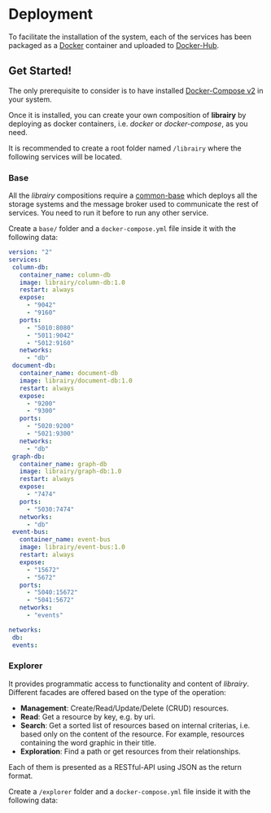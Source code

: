 # Deployment

To  facilitate  the  installation  of  the  system,  each of the services has  been  packaged  as  a  [Docker](https://www.docker.com/)  container  and  uploaded  to  [Docker-Hub](https://hub.docker.com/u/librairy/dashboard/). 

## Get Started!

The only prerequisite to consider is to have installed [Docker-Compose v2](https://docs.docker.com/compose/) in your system.

Once it is installed, you can create your own composition of **librairy** by deploying as docker containers, i.e. *docker* or *docker-compose*, as you need.

It is recommended to create a root folder named `/librairy` where the following services will be located.

### Base

All the *librairy* compositions require a [common-base](https://github.com/librairy/base) which deploys all the storage systems and the message broker used to communicate the rest of services. You need to run it before to run any other service.

Create a `base/` folder and a `docker-compose.yml` file inside it with the following data:

```yml
version: "2"
services:
 column-db:
   container_name: column-db
   image: librairy/column-db:1.0
   restart: always
   expose:
     - "9042"
     - "9160"
   ports:
     - "5010:8080"
     - "5011:9042"
     - "5012:9160"
   networks:
     - "db"
 document-db:
   container_name: document-db
   image: librairy/document-db:1.0
   restart: always
   expose:
     - "9200"
     - "9300"
   ports:
     - "5020:9200"
     - "5021:9300"
   networks:
     - "db"
 graph-db:
   container_name: graph-db
   image: librairy/graph-db:1.0
   restart: always
   expose:
     - "7474"
   ports:
     - "5030:7474"
   networks:
     - "db"
 event-bus:
   container_name: event-bus
   image: librairy/event-bus:1.0
   restart: always
   expose:
     - "15672"
     - "5672"
   ports:
     - "5040:15672"
     - "5041:5672"
   networks:
     - "events"

networks:
 db:
 events:
```


### Explorer

It provides programmatic access to functionality and content of *librairy*. Different facades are offered based on the type of the operation:
* **Management**: Create/Read/Update/Delete (CRUD) resources.
* **Read**: Get a resource by key, e.g. by uri.
* **Search**: Get a sorted list of resources based on internal criterias, i.e. based only on the content of the resource. For example, resources containing the word graphic in their title.
* **Exploration**: Find a path or get resources from their relationships.

Each of them is presented as a RESTful-API using JSON as the return format.

Create a `/explorer` folder and a `docker-compose.yml` file inside it with the following data: